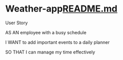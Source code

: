 # Weather-app[README.md](https://github.com/gkikez97/Weather-app/files/11402553/README.md)
User Story

AS AN employee with a busy schedule

I WANT to add important events to a daily planner

SO THAT I can manage my time effectively

